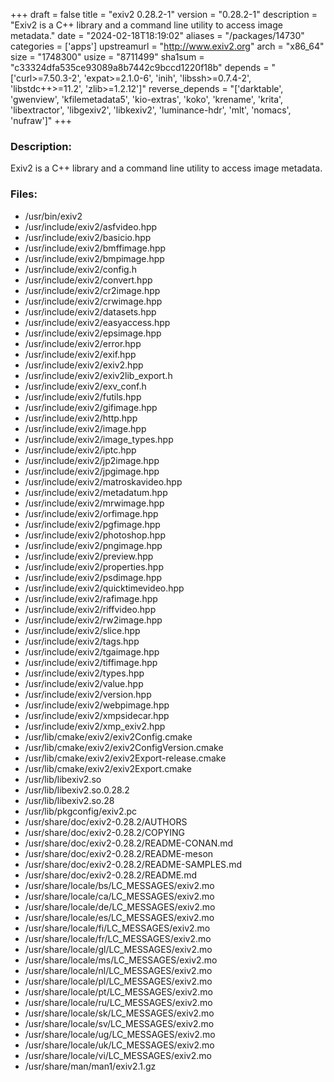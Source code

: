 +++
draft = false
title = "exiv2 0.28.2-1"
version = "0.28.2-1"
description = "Exiv2 is a C++ library and a command line utility to access image metadata."
date = "2024-02-18T18:19:02"
aliases = "/packages/14730"
categories = ['apps']
upstreamurl = "http://www.exiv2.org"
arch = "x86_64"
size = "1748300"
usize = "8711499"
sha1sum = "c33324dfa535ce93089a8b7442c9bccd1220f18b"
depends = "['curl>=7.50.3-2', 'expat>=2.1.0-6', 'inih', 'libssh>=0.7.4-2', 'libstdc++>=11.2', 'zlib>=1.2.12']"
reverse_depends = "['darktable', 'gwenview', 'kfilemetadata5', 'kio-extras', 'koko', 'krename', 'krita', 'libextractor', 'libgexiv2', 'libkexiv2', 'luminance-hdr', 'mlt', 'nomacs', 'nufraw']"
+++
### Description: 
Exiv2 is a C++ library and a command line utility to access image metadata.

### Files: 
* /usr/bin/exiv2
* /usr/include/exiv2/asfvideo.hpp
* /usr/include/exiv2/basicio.hpp
* /usr/include/exiv2/bmffimage.hpp
* /usr/include/exiv2/bmpimage.hpp
* /usr/include/exiv2/config.h
* /usr/include/exiv2/convert.hpp
* /usr/include/exiv2/cr2image.hpp
* /usr/include/exiv2/crwimage.hpp
* /usr/include/exiv2/datasets.hpp
* /usr/include/exiv2/easyaccess.hpp
* /usr/include/exiv2/epsimage.hpp
* /usr/include/exiv2/error.hpp
* /usr/include/exiv2/exif.hpp
* /usr/include/exiv2/exiv2.hpp
* /usr/include/exiv2/exiv2lib_export.h
* /usr/include/exiv2/exv_conf.h
* /usr/include/exiv2/futils.hpp
* /usr/include/exiv2/gifimage.hpp
* /usr/include/exiv2/http.hpp
* /usr/include/exiv2/image.hpp
* /usr/include/exiv2/image_types.hpp
* /usr/include/exiv2/iptc.hpp
* /usr/include/exiv2/jp2image.hpp
* /usr/include/exiv2/jpgimage.hpp
* /usr/include/exiv2/matroskavideo.hpp
* /usr/include/exiv2/metadatum.hpp
* /usr/include/exiv2/mrwimage.hpp
* /usr/include/exiv2/orfimage.hpp
* /usr/include/exiv2/pgfimage.hpp
* /usr/include/exiv2/photoshop.hpp
* /usr/include/exiv2/pngimage.hpp
* /usr/include/exiv2/preview.hpp
* /usr/include/exiv2/properties.hpp
* /usr/include/exiv2/psdimage.hpp
* /usr/include/exiv2/quicktimevideo.hpp
* /usr/include/exiv2/rafimage.hpp
* /usr/include/exiv2/riffvideo.hpp
* /usr/include/exiv2/rw2image.hpp
* /usr/include/exiv2/slice.hpp
* /usr/include/exiv2/tags.hpp
* /usr/include/exiv2/tgaimage.hpp
* /usr/include/exiv2/tiffimage.hpp
* /usr/include/exiv2/types.hpp
* /usr/include/exiv2/value.hpp
* /usr/include/exiv2/version.hpp
* /usr/include/exiv2/webpimage.hpp
* /usr/include/exiv2/xmpsidecar.hpp
* /usr/include/exiv2/xmp_exiv2.hpp
* /usr/lib/cmake/exiv2/exiv2Config.cmake
* /usr/lib/cmake/exiv2/exiv2ConfigVersion.cmake
* /usr/lib/cmake/exiv2/exiv2Export-release.cmake
* /usr/lib/cmake/exiv2/exiv2Export.cmake
* /usr/lib/libexiv2.so
* /usr/lib/libexiv2.so.0.28.2
* /usr/lib/libexiv2.so.28
* /usr/lib/pkgconfig/exiv2.pc
* /usr/share/doc/exiv2-0.28.2/AUTHORS
* /usr/share/doc/exiv2-0.28.2/COPYING
* /usr/share/doc/exiv2-0.28.2/README-CONAN.md
* /usr/share/doc/exiv2-0.28.2/README-meson
* /usr/share/doc/exiv2-0.28.2/README-SAMPLES.md
* /usr/share/doc/exiv2-0.28.2/README.md
* /usr/share/locale/bs/LC_MESSAGES/exiv2.mo
* /usr/share/locale/ca/LC_MESSAGES/exiv2.mo
* /usr/share/locale/de/LC_MESSAGES/exiv2.mo
* /usr/share/locale/es/LC_MESSAGES/exiv2.mo
* /usr/share/locale/fi/LC_MESSAGES/exiv2.mo
* /usr/share/locale/fr/LC_MESSAGES/exiv2.mo
* /usr/share/locale/gl/LC_MESSAGES/exiv2.mo
* /usr/share/locale/ms/LC_MESSAGES/exiv2.mo
* /usr/share/locale/nl/LC_MESSAGES/exiv2.mo
* /usr/share/locale/pl/LC_MESSAGES/exiv2.mo
* /usr/share/locale/pt/LC_MESSAGES/exiv2.mo
* /usr/share/locale/ru/LC_MESSAGES/exiv2.mo
* /usr/share/locale/sk/LC_MESSAGES/exiv2.mo
* /usr/share/locale/sv/LC_MESSAGES/exiv2.mo
* /usr/share/locale/ug/LC_MESSAGES/exiv2.mo
* /usr/share/locale/uk/LC_MESSAGES/exiv2.mo
* /usr/share/locale/vi/LC_MESSAGES/exiv2.mo
* /usr/share/man/man1/exiv2.1.gz
